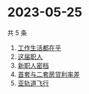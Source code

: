 # 2023-05-25

共 5 条

<!-- BEGIN ZHIHUSEARCH -->
<!-- 最后更新时间 Thu May 25 2023 10:32:03 GMT+0800 (China Standard Time) -->
1. [工作生活都在乎 ](https://www.zhihu.com/search?q=工作生活都在乎 )
1. [这届职人 ](https://www.zhihu.com/search?q=这届职人 )
1. [新职人密档](https://www.zhihu.com/search?q=新职人密档)
1. [首套与二套房贷利率差](https://www.zhihu.com/search?q=首套与二套房贷利率差)
1. [亚轨道飞行](https://www.zhihu.com/search?q=亚轨道飞行)
<!-- END ZHIHUSEARCH -->
